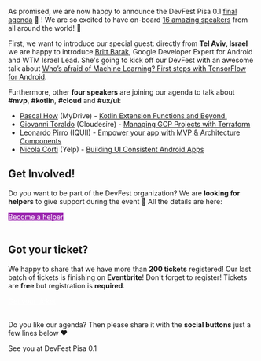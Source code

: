 As promised, we are now happy to announce the DevFest Pisa 0.1 [final agenda](/schedule) 📅 ! We are so excited to have on-board [16 amazing speakers](/speakers) from all around the world! 🎉

First, we want to introduce our special guest: directly from **Tel Aviv, Israel** we are happy to introduce [Britt Barak](/speakers/12), Google Developer Expert for Android and WTM Israel Lead. She's going to kick off our DevFest with an awesome talk about [Who’s afraid of Machine Learning? First steps with TensorFlow for Android](/schedule/day1?sessionId=156).

Furthermore, other **four speakers** are joining our agenda to talk about **#mvp**, **#kotlin**, **#cloud** and **#ux/ui**:

* [Pascal How](/speakers/13/) (MyDrive) - [Kotlin Extension Functions and Beyond.](/schedule/day1?sessionId=157)
* [Giovanni Toraldo](/speakers/14/) (Cloudesire) - [Managing GCP Projects with Terraform](/schedule/day1?sessionId=158)
* [Leonardo Pirro](/speakers/15/) (IQUII) - [Empower your app with MVP & Architecture Components](/schedule/day1?sessionId=159)
* [Nicola Corti](/speakers/16/) (Yelp) - [Building UI Consistent Android Apps](/schedule/day1?sessionId=160)

## Get Involved!

Do you want to be part of the DevFest organization? We are **looking for helpers** to give support during the event 🤝 All the details are here:

<div class="text-center">
<a href="http://bit.ly/dfpi17-volunteer" target="_blank" class="style-scope header-content" style="color: white; ">
  <paper-button class="style-scope header-content x-scope paper-button-0" raised="" role="button" tabindex="0" animated="" aria-disabled="false" elevation="1" style="color: white; background: #9C27B0;">Become a helper</paper-button>
</a>
</div>
<br/>

## Got your ticket?

We happy to share that we have more than **200 tickets** registered! Our last batch of tickets is finishing on **Eventbrite**! Don't forget to register! Tickets are **free** but registration is **required**.

<div class="text-center">
<a href="http://bit.ly/dfpi17-tickets" target="_blank" class="style-scope header-content" style="color: white; ">
  <paper-button class="primary style-scope header-content x-scope paper-button-0" raised="" role="button" tabindex="0" animated="" aria-disabled="false" elevation="1">Get your ticket</paper-button>
</a>
</div>
<br/>

Do you like our agenda? Then please share it with the **social buttons** just a few lines below ❤️

See you at DevFest Pisa 0.1